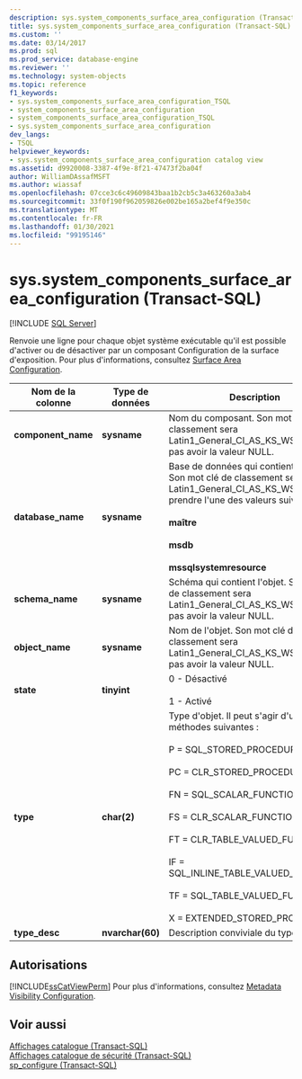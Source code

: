 ```yaml
---
description: sys.system_components_surface_area_configuration (Transact-SQL)
title: sys.system_components_surface_area_configuration (Transact-SQL) | Microsoft Docs
ms.custom: ''
ms.date: 03/14/2017
ms.prod: sql
ms.prod_service: database-engine
ms.reviewer: ''
ms.technology: system-objects
ms.topic: reference
f1_keywords:
- sys.system_components_surface_area_configuration_TSQL
- system_components_surface_area_configuration
- system_components_surface_area_configuration_TSQL
- sys.system_components_surface_area_configuration
dev_langs:
- TSQL
helpviewer_keywords:
- sys.system_components_surface_area_configuration catalog view
ms.assetid: d9920008-3387-4f9e-8f21-47473f2ba04f
author: WilliamDAssafMSFT
ms.author: wiassaf
ms.openlocfilehash: 07cce3c6c49609843baa1b2cb5c3a463260a3ab4
ms.sourcegitcommit: 33f0f190f962059826e002be165a2bef4f9e350c
ms.translationtype: MT
ms.contentlocale: fr-FR
ms.lasthandoff: 01/30/2021
ms.locfileid: "99195146"
---
```

# <a name="syssystem_components_surface_area_configuration-transact-sql"></a>sys.system_components_surface_area_configuration (Transact-SQL)
[!INCLUDE [SQL Server](../../includes/applies-to-version/sqlserver.md)]

  Renvoie une ligne pour chaque objet système exécutable qu'il est possible d'activer ou de désactiver par un composant Configuration de la surface d'exposition. Pour plus d'informations, consultez [Surface Area Configuration](../../relational-databases/security/surface-area-configuration.md).  
  
|Nom de la colonne|Type de données|Description|  
|-----------------|---------------|-----------------|  
|**component_name**|**sysname**|Nom du composant. Son mot clé de classement sera Latin1_General_CI_AS_KS_WS. Ne peut pas avoir la valeur NULL.|  
|**database_name**|**sysname**|Base de données qui contient l'objet. Son mot clé de classement sera Latin1_General_CI_AS_KS_WS. Doit prendre l'une des valeurs suivantes :<br /><br /> **maître**<br /><br /> **msdb**<br /><br /> **mssqlsystemresource**|  
|**schema_name**|**sysname**|Schéma qui contient l'objet. Son mot clé de classement sera Latin1_General_CI_AS_KS_WS. Ne peut pas avoir la valeur NULL.|  
|**object_name**|**sysname**|Nom de l'objet. Son mot clé de classement sera Latin1_General_CI_AS_KS_WS. Ne peut pas avoir la valeur NULL.|  
|**state**|**tinyint**|0 - Désactivé<br /><br /> 1 - Activé|  
|**type**|**char(2)**|Type d'objet. Il peut s'agir d'une des méthodes suivantes :<br /><br /> P = SQL_STORED_PROCEDURE<br /><br /> PC = CLR_STORED_PROCEDURE<br /><br /> FN = SQL_SCALAR_FUNCTION<br /><br /> FS = CLR_SCALAR_FUNCTION<br /><br /> FT = CLR_TABLE_VALUED_FUNCTION<br /><br /> IF = SQL_INLINE_TABLE_VALUED_FUNCTION<br /><br /> TF = SQL_TABLE_VALUED_FUNCTION<br /><br /> X = EXTENDED_STORED_PROCEDURE|  
|**type_desc**|**nvarchar(60)**|Description conviviale du type de l'objet.|  
  
## <a name="permissions"></a>Autorisations  
 [!INCLUDE[ssCatViewPerm](../../includes/sscatviewperm-md.md)] Pour plus d'informations, consultez [Metadata Visibility Configuration](../../relational-databases/security/metadata-visibility-configuration.md).  
  
## <a name="see-also"></a>Voir aussi  
 [Affichages catalogue &#40;Transact-SQL&#41;](../../relational-databases/system-catalog-views/catalog-views-transact-sql.md)   
 [Affichages catalogue de sécurité &#40;Transact-SQL&#41;](../../relational-databases/system-catalog-views/security-catalog-views-transact-sql.md)   
 [sp_configure &#40;Transact-SQL&#41;](../../relational-databases/system-stored-procedures/sp-configure-transact-sql.md)  
  
  
